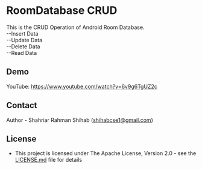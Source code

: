 # RoomDatabase CRUD

This is the CRUD Operation of Android Room Database.  
--Insert Data  
--Update Data  
--Delete Data  
--Read Data  


## Demo

YouTube: https://www.youtube.com/watch?v=6v9g6TgUZ2c


## Contact

Author - Shahriar Rahman Shihab ([shihabcse1@gmail.com](mailto:shihabcse1@gmail.com))


## License

* This project is licensed under The Apache License, Version 2.0 - see the [LICENSE.md](/LICENSE) file for details
